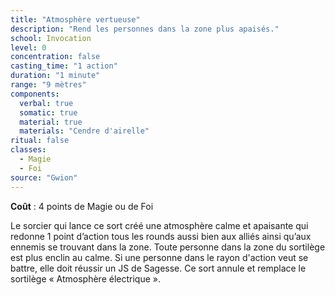 ```yaml
---
title: "Atmosphère vertueuse"
description: "Rend les personnes dans la zone plus apaisés."
school: Invocation
level: 0
concentration: false
casting_time: "1 action"
duration: "1 minute"
range: "9 mètres"
components:
  verbal: true
  somatic: true
  material: true
  materials: "Cendre d'airelle"
ritual: false
classes:
  - Magie
  - Foi
source: "Gwion"
---
```

**Coût** : 4 points de Magie ou de Foi  

Le sorcier qui lance ce sort créé une atmosphère calme et apaisante qui redonne 1 point d’action tous les rounds aussi bien aux alliés ainsi qu’aux ennemis se trouvant dans la zone. Toute personne dans la zone du sortilège est plus enclin au calme. Si une personne dans le rayon d'action veut se battre, elle doit réussir un JS de Sagesse. Ce sort annule et remplace le sortilège « Atmosphère électrique ».
